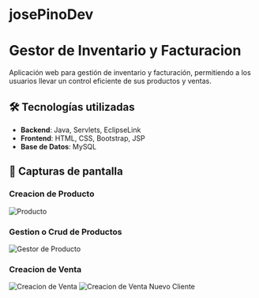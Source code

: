 # josePinoDev

# Gestor de Inventario y Facturacion

  Aplicación web para gestión de inventario y facturación, permitiendo a los usuarios llevar un control eficiente de sus productos y ventas.
  
## 🛠 Tecnologías utilizadas

- **Backend**: Java, Servlets, EclipseLink  
- **Frontend**: HTML, CSS, Bootstrap, JSP  
- **Base de Datos**: MySQL

## 📸 Capturas de pantalla

### Creacion de Producto
![Producto](./imagenes/1.jpg)

### Gestion o Crud de Productos
![Gestor de Producto](./imagenes/2.jpg)

### Creacion de Venta
![Creacion de Venta](./imagenes/3.jpg)
![Creacion de Venta Nuevo Cliente](./imagenes/4.jpg)



